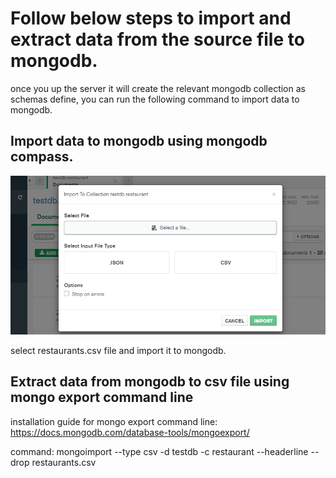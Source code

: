 # Follow below steps to import and extract data from the source file to mongodb.

once you up the server it will create the relevant mongodb collection as schemas define, you can run the following command to import data to mongodb.

## Import data to mongodb using mongodb compass.

![Mongodb Compass](./img/mongo.png)

select restaurants.csv file and import it to mongodb.

## Extract data from mongodb to csv file using mongo export command line

installation guide for mongo export command line:
https://docs.mongodb.com/database-tools/mongoexport/

command:
mongoimport --type csv -d testdb -c restaurant --headerline --drop restaurants.csv
